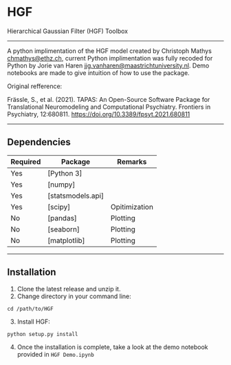 # HGF
Hierarchical Gaussian Filter (HGF) Toolbox

---

A python implimentation of the HGF model created by Christoph Mathys <chmathys@ethz.ch>, 
current Python implimentation was fully recoded for Python by Jorie van Haren <jjg.vanharen@maastrichtuniversity.nl>.
Demo notebooks are made to give intuition of how to use the package.

Original refference:

Frässle, S., et al. (2021). TAPAS: An Open-Source Software Package for
Translational Neuromodeling and Computational Psychiatry. Frontiers in
Psychiatry, 12:680811. https://doi.org/10.3389/fpsyt.2021.680811

----

## Dependencies

| Required | Package           | Remarks         |
| ---------|-------------------|-----------------|
| Yes      | [Python 3]        |                 |
| Yes      | [numpy]           |                 |
| Yes      | [statsmodels.api] |                 |
| Yes      | [scipy]           | Opitimization   |
| No       | [pandas]          | Plotting        |
| No       | [seaborn]         | Plotting        |
| No       | [matplotlib]      | Plotting        |

----

## Installation

1. Clone the latest release and unzip it.
2. Change directory in your command line:
```
cd /path/to/HGF
```
3. Install HGF:
```
python setup.py install
```
4. Once the installation is complete, take a look at the demo notebook provided in `HGF Demo.ipynb`
